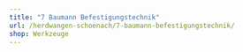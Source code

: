 ```yaml
---
title: "7 Baumann Befestigungstechnik"
url: /herdwangen-schoenach/7-baumann-befestigungstechnik/
shop: Werkzeuge
---
```


